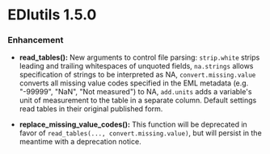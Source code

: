 # EDIutils 1.5.0

### Enhancement

* __read_tables():__ New arguments to control file parsing: `strip.white` strips leading and trailing whitespaces of unquoted fields, `na.strings` allows specification of strings to be interpreted as NA, `convert.missing.value` converts all missing value codes specified in the EML metadata (e.g. "-99999", "NaN", "Not measured") to NA, `add.units` adds a variable's unit of measurement to the table in a separate column. Default settings read tables in their original published form.

* __replace_missing_value_codes():__ This function will be deprecated in favor of `read_tables(..., convert.missing.value)`, but will persist in the meantime with a deprecation notice.

